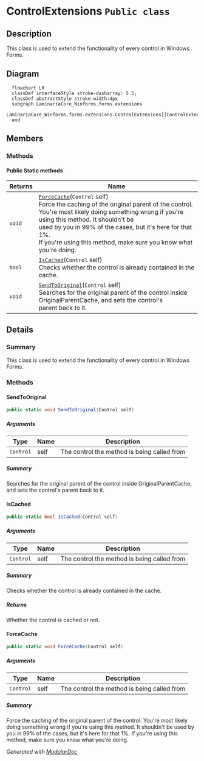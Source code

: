 # ControlExtensions `Public class`

## Description
This class is used to extend the functionality of every control in Windows Forms.

## Diagram
```mermaid
  flowchart LR
  classDef interfaceStyle stroke-dasharray: 5 5;
  classDef abstractStyle stroke-width:4px
  subgraph LaminariaCore_Winforms.forms.extensions
  LaminariaCore_Winforms.forms.extensions.ControlExtensions[[ControlExtensions]]
  end
```

## Members
### Methods
#### Public Static methods
| Returns | Name |
| --- | --- |
| `void` | [`ForceCache`](#forcecache)(`Control` self)<br>Force the caching of the original parent of the control. You're most likely doing something wrong if you're using this method. It shouldn't be<br>            used by you in 99% of the cases, but it's here for that 1%.<br>            If you're using this method, make sure you know what you're doing. |
| `bool` | [`IsCached`](#iscached)(`Control` self)<br>Checks whether the control is already contained in the cache. |
| `void` | [`SendToOriginal`](#sendtooriginal)(`Control` self)<br>Searches for the original parent of the control inside OriginalParentCache, and sets the control's<br>            parent back to it. |

## Details
### Summary
This class is used to extend the functionality of every control in Windows Forms.

### Methods
#### SendToOriginal
```csharp
public static void SendToOriginal(Control self)
```
##### Arguments
| Type | Name | Description |
| --- | --- | --- |
| `Control` | self | The control the method is being called from |

##### Summary
Searches for the original parent of the control inside OriginalParentCache, and sets the control's
            parent back to it.

#### IsCached
```csharp
public static bool IsCached(Control self)
```
##### Arguments
| Type | Name | Description |
| --- | --- | --- |
| `Control` | self | The control the method is being called from |

##### Summary
Checks whether the control is already contained in the cache.

##### Returns
Whether the control is cached or not.

#### ForceCache
```csharp
public static void ForceCache(Control self)
```
##### Arguments
| Type | Name | Description |
| --- | --- | --- |
| `Control` | self | The control the method is being called from |

##### Summary
Force the caching of the original parent of the control. You're most likely doing something wrong if you're using this method. It shouldn't be
            used by you in 99% of the cases, but it's here for that 1%.
            If you're using this method, make sure you know what you're doing.

*Generated with* [*ModularDoc*](https://github.com/hailstorm75/ModularDoc)
